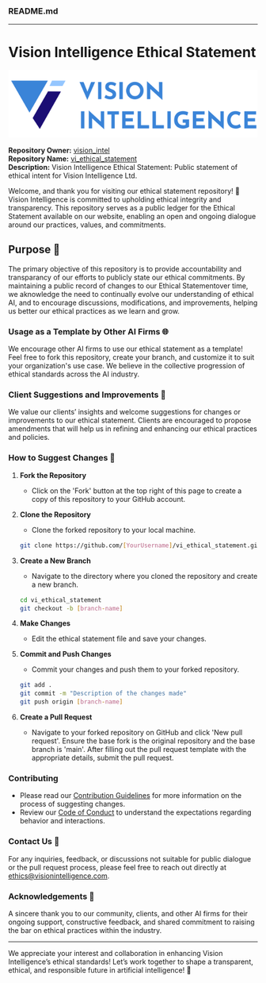 ### README.md

---

# Vision Intelligence Ethical Statement

![Vision Intelligence Logo](images/Vision_Intelligence_logo_1_blue.png)

**Repository Owner:** [vision_intel](https://github.com/vision_intel)  
**Repository Name:** [vi_ethical_statement](https://github.com/vision_intel/vi_ethical_statement)  
**Description:** Vision Intelligence Ethical Statement: Public statement of ethical intent for Vision Intelligence Ltd.

Welcome, and thank you for visiting our ethical statement repository! 👋 Vision Intelligence is committed to upholding ethical integrity and transparency. This repository serves as a public ledger for the Ethical Statement available on our website, enabling an open and ongoing dialogue around our practices, values, and commitments.

## Purpose 🌟

The primary objective of this repository is to provide accountability and transparancy of our efforts to publicly state our ethical commitments. By maintaining a public record of changes to our Ethical Statementover time, we aknowledge the need to continually evolve our understanding of ethical AI, and to encourage discussions, modifications, and improvements, helping us better our ethical practices as we learn and grow.

### Usage as a Template by Other AI Firms 🌐

We encourage other AI firms to use our ethical statement as a template! Feel free to fork this repository, create your branch, and customize it to suit your organization's use case. We believe in the collective progression of ethical standards across the AI industry.

### Client Suggestions and Improvements 🙏

We value our clients’ insights and welcome suggestions for changes or improvements to our ethical statement. Clients are encouraged to propose amendments that will help us in refining and enhancing our ethical practices and policies.

### How to Suggest Changes 🔧

1. **Fork the Repository**
   - Click on the 'Fork' button at the top right of this page to create a copy of this repository to your GitHub account.

2. **Clone the Repository**
   - Clone the forked repository to your local machine.
   ```sh
   git clone https://github.com/[YourUsername]/vi_ethical_statement.git
   ```

3. **Create a New Branch**
   - Navigate to the directory where you cloned the repository and create a new branch.
   ```sh
   cd vi_ethical_statement
   git checkout -b [branch-name]
   ```

4. **Make Changes**
   - Edit the ethical statement file and save your changes.

5. **Commit and Push Changes**
   - Commit your changes and push them to your forked repository.
   ```sh
   git add .
   git commit -m "Description of the changes made"
   git push origin [branch-name]
   ```

6. **Create a Pull Request**
   - Navigate to your forked repository on GitHub and click 'New pull request'. Ensure the base fork is the original repository and the base branch is 'main'. After filling out the pull request template with the appropriate details, submit the pull request.

### Contributing

- Please read our [Contribution Guidelines](CONTRIBUTING.md) for more information on the process of suggesting changes.
- Review our [Code of Conduct](CODE_OF_CONDUCT.md) to understand the expectations regarding behavior and interactions.

### Contact Us 📧

For any inquiries, feedback, or discussions not suitable for public dialogue or the pull request process, please feel free to reach out directly at [ethics@visionintelligence.com](mailto:ethics@visionintelligence.com).

### Acknowledgements 🙏

A sincere thank you to our community, clients, and other AI firms for their ongoing support, constructive feedback, and shared commitment to raising the bar on ethical practices within the industry.

---

We appreciate your interest and collaboration in enhancing Vision Intelligence’s ethical standards! Let’s work together to shape a transparent, ethical, and responsible future in artificial intelligence! 🌿
